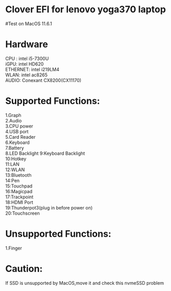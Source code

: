 # Clover EFI for lenovo yoga370 laptop
#Test on MacOS 11.6.1


# Hardware  
CPU : intel i5-7300U  
iGPU: intel HD620  
ETHERNET: intel i219LM4  
WLAN: intel ac8265  
AUDIO: Conexant CX8200(CX11170)  



# Supported Functions:  
1.Graph  
2.Audio  
3.CPU power  
4.USB port  
5.Card Reader  
6.Keyboard  
7.Battery  
8.LED Backlight
9:Keyboard Backlight  
10:Hotkey  
11:LAN  
12:WLAN  
13:Bluetooth  
14:Pen  
15:Touchpad  
16:Magicpad  
17:Trackpoint  
18:HDMI Port  
19:Thunderpot3(plug in before power on)  
20:Touchscreen  

# Unsupported Functions:  
1.Finger  

# Caution:
If SSD is unsupported by MacOS,move it and check this nvmeSSD problem
